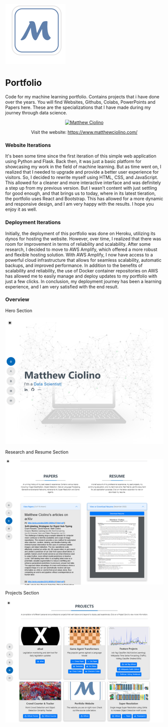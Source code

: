 ![](/public/assets/icons/apple-icon.png)

# Portfolio

Code for my machine learning portfolio. Contains projects that i have done over the years. You will find Websites, Githubs, Colabs, PowerPoints and Papers here. These are the specializations that I have made during my journey through data science.

<center>

[![Matthew Ciolino](https://badgen.net/badge/Open-Matthew-Ciolino/Live/green?icon=terminal)](https://www.matthewciolino.com/)

Visit the website: https://www.matthewciolino.com/

</center>

### Website Iterations
 It's been some time since the first iteration of this simple web application using Python and Flask. Back then, it was just a basic platform for showcasing my work in the field of machine learning. But as time went on, I realized that I needed to upgrade and provide a better user experience for visitors. So, I decided to rewrite myself using HTML, CSS, and JavaScript. This allowed for a cleaner and more interactive interface and was definitely a step up from my previous version. But I wasn't content with just settling for good enough, and that brings us to today, where in its latest tieration, the portfolio uses React and Bootstrap. This has allowed for a more dynamic and responsive design, and I am very happy with the results. I hope you enjoy it as well.

### Deployment Iterations
Initially, the deployment of this portfolio was done on Heroku, utilizing its dynos for hosting the website. However, over time, I realized that there was room for improvement in terms of reliability and scalability. After some research, I decided to move to AWS Amplify, which offered a more robust and flexible hosting solution. With AWS Amplify, I now have access to a powerful cloud infrastructure that allows for seamless scalability, automatic backups, and improved performance. In addition to the benefits of scalability and reliability, the use of Docker container repositories on AWS has allowed me to easily manage and deploy updates to my portfolio with just a few clicks. In conclusion, my deployment journey has been a learning experience, and I am very satisfied with the end result.

### Overview

Hero Section

![](/public/assets/images/readme-hero.png)

Research and Resume Section

![](/public/assets/images/readme-resume.png)

Projects Section

![](/public/assets/images/readme-projects.png)
